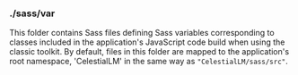 ### ./sass/var

This folder contains Sass files defining Sass variables corresponding to classes
included in the application's JavaScript code build when using the classic toolkit.
By default, files in this folder are mapped to the application's root namespace,
'CelestialLM' in the same way as `"CelestialLM/sass/src"`.